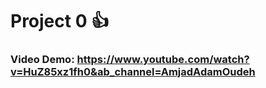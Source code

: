 # Project 0 :+1:

### Video Demo: <https://www.youtube.com/watch?v=HuZ85xz1fh0&ab_channel=AmjadAdamOudeh>

